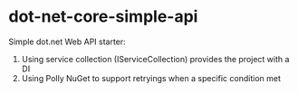 # dot-net-core-simple-api
Simple dot.net Web API starter:
1. Using service collection (IServiceCollection) provides the project with a DI
2. Using Polly NuGet to support retryings when a specific condition met
